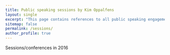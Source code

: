 ```yaml
---
title: Public speaking sessions by Kim Oppalfens
layout: single
excerpt: "This page contains references to all public speaking engagements of Kim Oppalfens"
sitemap: false
permalink: /sessions/
author_profile: true
---
```

Sessions/conferences in 2016
